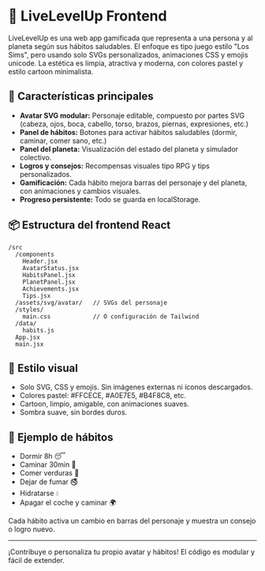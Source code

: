 # 🌱 LiveLevelUp Frontend

LiveLevelUp es una web app gamificada que representa a una persona y al planeta según sus hábitos saludables. El enfoque es tipo juego estilo "Los Sims", pero usando solo SVGs personalizados, animaciones CSS y emojis unicode. La estética es limpia, atractiva y moderna, con colores pastel y estilo cartoon minimalista.

## 🚀 Características principales
- **Avatar SVG modular:** Personaje editable, compuesto por partes SVG (cabeza, ojos, boca, cabello, torso, brazos, piernas, expresiones, etc.)
- **Panel de hábitos:** Botones para activar hábitos saludables (dormir, caminar, comer sano, etc.)
- **Panel del planeta:** Visualización del estado del planeta y simulador colectivo.
- **Logros y consejos:** Recompensas visuales tipo RPG y tips personalizados.
- **Gamificación:** Cada hábito mejora barras del personaje y del planeta, con animaciones y cambios visuales.
- **Progreso persistente:** Todo se guarda en localStorage.

## 📦 Estructura del frontend React
```
/src
  /components
    Header.jsx
    AvatarStatus.jsx
    HabitsPanel.jsx
    PlanetPanel.jsx
    Achievements.jsx
    Tips.jsx
  /assets/svg/avatar/   // SVGs del personaje
  /styles/
    main.css            // O configuración de Tailwind
  /data/
    habits.js
  App.jsx
  main.jsx
```

## 🎨 Estilo visual
- Solo SVG, CSS y emojis. Sin imágenes externas ni íconos descargados.
- Colores pastel: #FFCECE, #A0E7E5, #B4F8C8, etc.
- Cartoon, limpio, amigable, con animaciones suaves.
- Sombra suave, sin bordes duros.

## 🧠 Ejemplo de hábitos
- Dormir 8h 😴
- Caminar 30min 🏃
- Comer verduras 🥦
- Dejar de fumar 🚭
- Hidratarse 💧
- Apagar el coche y caminar 🌍  

Cada hábito activa un cambio en barras del personaje y muestra un consejo o logro nuevo.

---

¡Contribuye o personaliza tu propio avatar y hábitos! El código es modular y fácil de extender.

